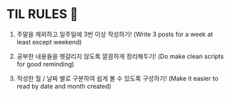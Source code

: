 # TIL RULES 🐷

1. 주말을 제외하고 일주일에 3번 이상 작성하기!
(Write 3 posts for a week at least except weekend)

2. 공부한 내용들을 헷갈리지 않도록 깔끔하게 정리해두기!
(Do make clean scripts for good reminding)

3. 작성한 월 / 날짜 별로 구분하여 쉽게 볼 수 있도록 구성하기!
(Make it easier to read by date and month created)
